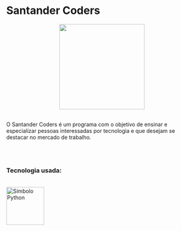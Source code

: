 # Santander Coders


<div align="center">
<img height="225em" src="https://mir-s3-cdn-cf.behance.net/project_modules/fs/e567cd90298327.5e149366928b2.gif">
</div>
 
<br>

O Santander Coders é um programa com o objetivo de ensinar e especializar pessoas interessadas por tecnologia e que desejam se destacar no mercado de trabalho.
 
###

<br>

##

<h3>Tecnologia usada:</h3>

<br>

<img align="center" alt="Símbolo Python" height="100" width="100" src="https://cdn.jsdelivr.net/gh/devicons/devicon/icons/python/python-original-wordmark.svg"/>

